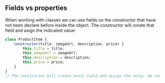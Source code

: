 ## Fields vs properties

When working with classes we can use fields on the constructor that have not been declare before inside the object. The constructor will create that field and asign the indicated value:

```JavaScript
class ProductItem {
    constructor(title, imageUrl, description, price) {
        this.title = title;
        this.imageUrl = imageUrl;
        this.description = description;
        this.price = price;
    }
}
// The constructor will create every field and assign the value. We can use both syntax (similar to C# or this one).
```
